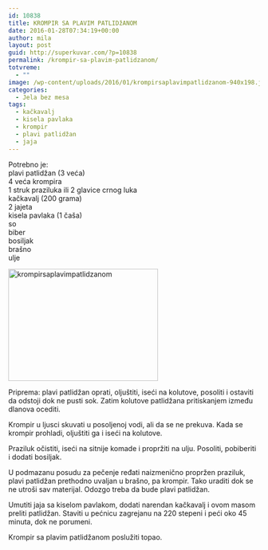 ```yaml
---
id: 10838
title: KROMPIR SA PLAVIM PATLIDžANOM
date: 2016-01-28T07:34:19+00:00
author: mila
layout: post
guid: http://superkuvar.com/?p=10838
permalink: /krompir-sa-plavim-patlidzanom/
totvreme:
  - ""
image: /wp-content/uploads/2016/01/krompirsaplavimpatlidzanom-940x198.jpg
categories:
  - Jela bez mesa
tags:
  - kačkavalj
  - kisela pavlaka
  - krompir
  - plavi patlidžan
  - jaja
---
```

Potrebno je:  
plavi patlidžan (3 veća)  
4 veća krompira  
1 struk praziluka ili 2 glavice crnog luka  
kačkavalj (200 grama)  
2 jajeta  
kisela pavlaka (1 čaša)  
so  
biber  
bosiljak  
brašno  
ulje

<img class="alignnone size-medium wp-image-10840" src="//superkuvar.com/wp-content/uploads/2016/01/krompirsaplavimpatlidzanom-300x225.jpg" alt="krompirsaplavimpatlidzanom" width="300" height="225" /> 

Priprema: plavi patlidžan oprati, oljuštiti, iseći na kolutove, posoliti i ostaviti da odstoji dok ne pusti sok. Zatim kolutove patlidžana pritiskanjem između dlanova ocediti.

Krompir u ljusci skuvati u posoljenoj vodi, ali da se ne prekuva. Kada se krompir prohladi, oljuštiti ga i iseći na kolutove.

Praziluk očistiti, iseći na sitnije komade i propržiti na ulju. Posoliti, pobiberiti i dodati bosiljak.

U podmazanu posudu za pečenje ređati naizmenično propržen praziluk, plavi patlidžan prethodno uvaljan u brašno, pa krompir. Tako uraditi dok se ne utroši sav materijal. Odozgo treba da bude plavi patlidžan.

Umutiti jaja sa kiselom pavlakom, dodati narendan kačkavalj i ovom masom preliti patlidžan. Staviti u pećnicu zagrejanu na 220 stepeni i peći oko 45 minuta, dok ne porumeni.

Krompir sa plavim patlidžanom poslužiti topao.